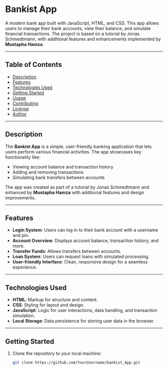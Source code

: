 # Bankist App

A modern bank app built with JavaScript, HTML, and CSS. This app allows users to manage their bank accounts, view their balance, and simulate financial transactions. The project is based on a tutorial by Jonas Schmedtmann, with additional features and enhancements implemented by **Mustapha Hamza**.

---

## Table of Contents

- [Description](#description)
- [Features](#features)
- [Technologies Used](#technologies-used)
- [Getting Started](#getting-started)
- [Usage](#usage)
- [Contributing](#contributing)
- [License](#license)
- [Author](#author)

---

## Description

The **Bankist App** is a simple, user-friendly banking application that lets users perform various financial activities. The app showcases key functionality like:

- Viewing account balance and transaction history
- Adding and removing transactions
- Simulating bank transfers between accounts

The app was created as part of a tutorial by Jonas Schmedtmann and enhanced by **Mustapha Hamza** with additional features and design improvements.

---

## Features

- **Login System**: Users can log in to their bank account with a username and pin.
- **Account Overview**: Displays account balance, transaction history, and more.
- **Transfer Funds**: Allows transfers between accounts.
- **Loan System**: Users can request loans with simulated processing.
- **User-friendly Interface**: Clean, responsive design for a seamless experience.

---

## Technologies Used

- **HTML**: Markup for structure and content.
- **CSS**: Styling for layout and design.
- **JavaScript**: Logic for user interactions, data handling, and transaction simulation.
- **Local Storage**: Data persistence for storing user data in the browser.

---

## Getting Started

1. Clone the repository to your local machine:

   ```bash
   git clone https://github.com/YourUsername/bankist_App.git
